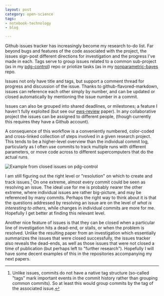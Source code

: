 ```yaml
---
layout: post
category: open-science
tags:
- notebook-technology
- blog

---
```



Github issues tracker has increasingly become my research to-do list.  Far beyond bugs and features of the code associated with the project, the issues sign-post different directions for investigation and the progress I've made in each.  Tags serve to group issues related to a common sub-project (as in my [pdg-control](https://github.com/cboettig/pdg_control/issues)) repo or priotize tasks (as in my [nonparametric-bayes](https://github.com/cboettig/nonparametric-bayes/issues) repo.  

Issues not only have title and tags, but support a comment thread for progress and discussion of the issue.  Thanks to github-flavored-markdown, issues can reference each other simply by number, and can be updated or closed automatically by mentioning the issue number in a commit.  

Issues can also be grouped into shared deadlines, or milestones; a feature I haven't fully exploited (but see our [ews-review](https://github.com/cboettig/ews-review/issues/milestones) paper).  In any collaborative project the issues can be assigned to different people, (though currently this requires they have a Github account).  

A consequence of this workflow is a conveniently numbered, color-coded and cross-linked collection of steps involved in a given research project.  This tends to be a higher-level overview than the individual commit log, particularly as I often use commits to track multiple runs with different parameters, or move code across to different supercomputers that do the actual runs. 


![Example from closed issues on [`pdg-control`](https://github.com/cboettig/pdg_control/issues?labels=&milestone=&page=1&state=closed)](http://farm9.staticflickr.com/8490/8250376085_09f734c6f1.jpg)

I am still figuring out the right level or "resolution" on which to create and track issues.[^1]  On one extreme, almost every commit could be seen as resolving an issue.  The ideal use for me is probably nearer the other extreme, where individual issues are rather big-picture, and may be referenced by many commits.  Perhaps the right way to think about it is that the questions addressed by resolving an issue are on the level of *what is interesting to others*, while changes in individual commits are more for me. Hopefully I get better at finding this relevant level.   

Another nice feature of issues is that they can be closed when a particular line of investigation hits a dead-end, or stalls, or when the problem is resolved.  Unlike the resulting paper from an investigation which essentially summarizes the issues that were closed successfully, the issues tracker also reveals the dead-ends, as well as those issues that were not closed a time of publication (but perhaps left to "further research").  Hopefully I will have some decent examples of this in the repositories accompanying my next papers.  

[^1]: Unlike issues, commits do not have a native tag structure (so-called "tags" mark important events in the commit history rather than grouping common commits).  So at least this would group commits by the tag of the associated issue.  




